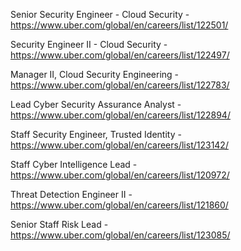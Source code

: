 Senior Security Engineer - Cloud Security - https://www.uber.com/global/en/careers/list/122501/

Security Engineer II - Cloud Security - https://www.uber.com/global/en/careers/list/122497/

Manager II, Cloud Security Engineering - https://www.uber.com/global/en/careers/list/122783/

Lead Cyber Security Assurance Analyst - https://www.uber.com/global/en/careers/list/122894/

Staff Security Engineer, Trusted Identity - https://www.uber.com/global/en/careers/list/123142/

Staff  Cyber Intelligence Lead - https://www.uber.com/global/en/careers/list/120972/

Threat Detection Engineer II - https://www.uber.com/global/en/careers/list/121860/

Senior Staff Risk Lead - https://www.uber.com/global/en/careers/list/123085/

